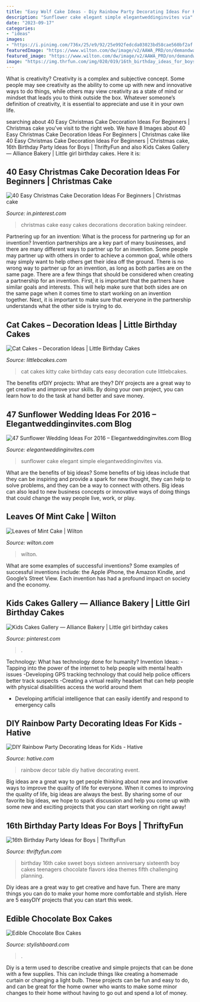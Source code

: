 ```yaml
---
title: "Easy Wolf Cake Ideas - Diy Rainbow Party Decorating Ideas For Kids"
description: "Sunflower cake elegant simple elegantweddinginvites via"
date: "2023-09-17"
categories:
- "ideas"
images:
- "https://i.pinimg.com/736x/25/e9/92/25e992fedcda03023bd58cae560bf2af.jpg"
featuredImage: "https://www.wilton.com/dw/image/v2/AAWA_PRD/on/demandware.static/-/Sites-wilton-project-master/default/dwecf86312/images/project/WLPROJ-9134/WiltonLeafHero.jpg?sw=1440&amp;sh=750&amp;sm=fit"
featured_image: "https://www.wilton.com/dw/image/v2/AAWA_PRD/on/demandware.static/-/Sites-wilton-project-master/default/dwecf86312/images/project/WLPROJ-9134/WiltonLeafHero.jpg?sw=1440&amp;sh=750&amp;sm=fit"
image: "https://img.thrfun.com/img/020/019/16th_birthday_ideas_for_boys_l3.jpg"
---
```



What is creativity?
Creativity is a complex and subjective concept. Some people may see creativity as the ability to come up with new and innovative ways to do things, while others may view creativity as a state of mind or mindset that leads you to think outside the box. Whatever someone’s definition of creativity, it is essential to appreciate and use it in your own life.

	

		
searching about 40 Easy Christmas Cake Decoration Ideas For Beginners | Christmas cake you've visit to the right web. We have 8 Images about 40 Easy Christmas Cake Decoration Ideas For Beginners | Christmas cake like 40 Easy Christmas Cake Decoration Ideas For Beginners | Christmas cake, 16th Birthday Party Ideas for Boys | ThriftyFun and also Kids Cakes Gallery — Alliance Bakery | Little girl birthday cakes. Here it is:
		
    
## 40 Easy Christmas Cake Decoration Ideas For Beginners | Christmas Cake

<img loading=lazy src="https://i.pinimg.com/736x/25/e9/92/25e992fedcda03023bd58cae560bf2af.jpg" onerror="this.onerror=null;this.src='https://tse3.mm.bing.net/th?id=OIP.gpeVTzHM5xZz3aZpT4oLqwHaLH&amp;pid=15.1';" alt="40 Easy Christmas Cake Decoration Ideas For Beginners | Christmas cake">

_Source: in.pinterest.com_

>christmas cake easy cakes decorations decoration baking reindeer. 

	

Partnering up for an invention: What is the process for partnering up for an invention?
Invention partnerships are a key part of many businesses, and there are many different ways to partner up for an invention. Some people may partner up with others in order to achieve a common goal, while others may simply want to help others get their idea off the ground. There is no wrong way to partner up for an invention, as long as both parties are on the same page.
There are a few things that should be considered when creating a partnership for an invention. First, it is important that the partners have similar goals and interests. This will help make sure that both sides are on the same page when it comes time to start working on an invention together. Next, it is important to make sure that everyone in the partnership understands what the other side is trying to do.

    
## Cat Cakes – Decoration Ideas | Little Birthday Cakes

<img loading=lazy src="http://www.littlebcakes.com/wp-content/uploads/2014/01/Kitty-Cat-Cakes-760x1024.jpg" onerror="this.onerror=null;this.src='https://tse2.mm.bing.net/th?id=OIP.l4KHsdZxZ2VTkj9qHqOFnwHaJ-&amp;pid=15.1';" alt="Cat Cakes – Decoration Ideas | Little Birthday Cakes">

_Source: littlebcakes.com_

>cat cakes kitty cake birthday cats easy decoration cute littlebcakes. 

	

The benefits ofDIY projects: What are they?
DIY projects are a great way to get creative and improve your skills. By doing your own project, you can learn how to do the task at hand better and save money.

    
## 47 Sunflower Wedding Ideas For 2016 – Elegantweddinginvites.com Blog

<img loading=lazy src="https://www.elegantweddinginvites.com/wedding-blog/wp-content/uploads/2015/12/elegant-simple-wedding-cake-with-sunflower-and-wooden-stand.jpg" onerror="this.onerror=null;this.src='https://tse2.mm.bing.net/th?id=OIP.VxjDUxfYH4X7YxrYkn3ZUgHaLH&amp;pid=15.1';" alt="47 Sunflower Wedding Ideas For 2016 – Elegantweddinginvites.com Blog">

_Source: elegantweddinginvites.com_

>sunflower cake elegant simple elegantweddinginvites via. 

	

What are the benefits of big ideas?
Some benefits of big ideas include that they can be inspiring and provide a spark for new thought, they can help to solve problems, and they can be a way to connect with others. Big ideas can also lead to new business concepts or innovative ways of doing things that could change the way people live, work, or play.

    
## Leaves Of Mint Cake | Wilton

<img loading=lazy src="https://www.wilton.com/dw/image/v2/AAWA_PRD/on/demandware.static/-/Sites-wilton-project-master/default/dwecf86312/images/project/WLPROJ-9134/WiltonLeafHero.jpg?sw=1440&amp;sh=750&amp;sm=fit" onerror="this.onerror=null;this.src='https://tse4.mm.bing.net/th?id=OIP.PHOaLmEqfgm_Fz5i7_JxGQHaHa&amp;pid=15.1';" alt="Leaves of Mint Cake | Wilton">

_Source: wilton.com_

>wilton. 

	

What are some examples of successful inventions?
Some examples of successful inventions include: the Apple iPhone, the Amazon Kindle, and Google’s Street View. Each invention has had a profound impact on society and the economy.

    
## Kids Cakes Gallery — Alliance Bakery | Little Girl Birthday Cakes

<img loading=lazy src="https://i.pinimg.com/736x/0e/be/18/0ebe182165ab9094cc20c99347e2c809.jpg" onerror="this.onerror=null;this.src='https://tse1.mm.bing.net/th?id=OIP.ED0XI-uOUyHiKYHkUwPwdAHaLH&amp;pid=15.1';" alt="Kids Cakes Gallery — Alliance Bakery | Little girl birthday cakes">

_Source: pinterest.com_

>. 

	

Technology: What has technology done for humanity?
Invention Ideas: 
-Tapping into the power of the internet to help people with mental health issues 
-Developing GPS tracking technology that could help police officers better track suspects 
-Creating a virtual reality headset that can help people with physical disabilities access the world around them 
- Developing artificial intelligence that can easily identify and respond to emergency calls

    
## DIY Rainbow Party Decorating Ideas For Kids - Hative

<img loading=lazy src="https://hative.com/wp-content/uploads/2014/11/diy-rainbow-party-decorating-ideas/5-rainbow-table-decor.jpg" onerror="this.onerror=null;this.src='https://tse1.mm.bing.net/th?id=OIP.nMuxdESfSZj1uaUReL2v-AHaLI&amp;pid=15.1';" alt="DIY Rainbow Party Decorating Ideas for Kids - Hative">

_Source: hative.com_

>rainbow decor table diy hative decorating event. 

	

Big ideas are a great way to get people thinking about new and innovative ways to improve the quality of life for everyone. When it comes to improving the quality of life, big ideas are always the best. By sharing some of our favorite big ideas, we hope to spark discussion and help you come up with some new and exciting projects that you can start working on right away!

    
## 16th Birthday Party Ideas For Boys | ThriftyFun

<img loading=lazy src="https://img.thrfun.com/img/020/019/16th_birthday_ideas_for_boys_l3.jpg" onerror="this.onerror=null;this.src='https://tse3.mm.bing.net/th?id=OIP.hryw5Y6wYARRUn4f48EyRQHaLG&amp;pid=15.1';" alt="16th Birthday Party Ideas for Boys | ThriftyFun">

_Source: thriftyfun.com_

>birthday 16th cake sweet boys sixteen anniversary sixteenth boy cakes teenagers chocolate flavors idea themes fifth challenging planning. 

	

Diy ideas are a great way to get creative and have fun. There are many things you can do to make your home more comfortable and stylish. Here are 5 easyDIY projects that you can start this week.

    
## Edible Chocolate Box Cakes

<img loading=lazy src="https://www.stylishboard.com/wp-content/uploads/2014/07/228.jpg" onerror="this.onerror=null;this.src='https://tse1.mm.bing.net/th?id=OIP.OEos62LSjBJlm3VvNrD7YAHaG9&amp;pid=15.1';" alt="Edible Chocolate Box Cakes">

_Source: stylishboard.com_

>. 

	

Diy is a term used to describe creative and simple projects that can be done with a few supplies. This can include things like creating a homemade curtain or changing a light bulb. These projects can be fun and easy to do, and can be great for the home owner who wants to make some minor changes to their home without having to go out and spend a lot of money.

